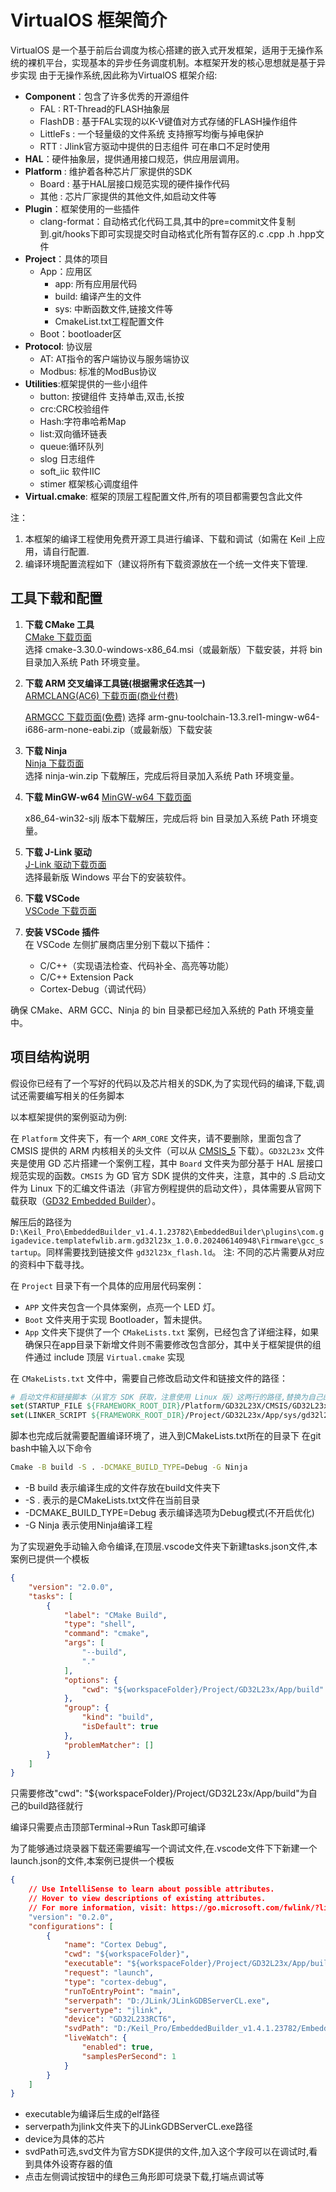 # VirtualOS 框架简介

VirtualOS 是一个基于前后台调度为核心搭建的嵌入式开发框架，适用于无操作系统的裸机平台，实现基本的异步任务调度机制。本框架开发的核心思想就是基于异步实现 由于无操作系统,因此称为VirtualOS 框架介绍:

- **Component**：包含了许多优秀的开源组件
  - FAL : RT-Thread的FLASH抽象层
  - FlashDB : 基于FAL实现的以K-V键值对方式存储的FLASH操作组件
  - LittleFs : 一个轻量级的文件系统 支持擦写均衡与掉电保护
  - RTT : Jlink官方驱动中提供的日志组件 可在串口不足时使用
- **HAL**：硬件抽象层，提供通用接口规范，供应用层调用。
- **Platform** : 维护着各种芯片厂家提供的SDK
  - Board : 基于HAL层接口规范实现的硬件操作代码
  - 其他 : 芯片厂家提供的其他文件,如启动文件等
- **Plugin**：框架使用的一些插件
  - clang-format：自动格式化代码工具,其中的pre=commit文件复制到.git/hooks下即可实现提交时自动格式化所有暂存区的.c .cpp .h .hpp文件
- **Project**：具体的项目
  - App：应用区
    - app: 所有应用层代码
    - build: 编译产生的文件
    - sys: 中断函数文件,链接文件等
    - CmakeList.txt工程配置文件
  - Boot：bootloader区 
- **Protocol**: 协议层
  - AT: AT指令的客户端协议与服务端协议
  - Modbus: 标准的ModBus协议
- **Utilities**:框架提供的一些小组件
  - button: 按键组件 支持单击,双击,长按
  - crc:CRC校验组件
  - Hash:字符串哈希Map
  - list:双向循环链表
  - queue:循环队列
  - slog 日志组件
  - soft_iic 软件IIC
  - stimer 框架核心调度组件
- **Virtual.cmake**: 框架的顶层工程配置文件,所有的项目都需要包含此文件

注：
1. 本框架的编译工程使用免费开源工具进行编译、下载和调试（如需在 Keil 上应用，请自行配置.
2. 编译环境配置流程如下（建议将所有下载资源放在一个统一文件夹下管理.

## 工具下载和配置

1. **下载 CMake 工具**  
   [CMake 下载页面](https://cmake.org/download/)  
   选择 cmake-3.30.0-windows-x86_64.msi（或最新版）下载安装，并将 bin 目录加入系统 Path 环境变量。

2. **下载 ARM 交叉编译工具链(根据需求任选其一)**  
   [ARMCLANG(AC6) 下载页面(商业付费)](https://developer.arm.com/downloads/view/ACOMPE)

   [ARMGCC 下载页面(免费)](https://developer.arm.com/downloads/-/arm-gnu-toolchain-downloads)
   选择 arm-gnu-toolchain-13.3.rel1-mingw-w64-i686-arm-none-eabi.zip（或最新版）下载安装

3. **下载 Ninja**  
   [Ninja 下载页面](https://github.com/ninja-build/ninja/releases/v1.12.1)  
   选择 ninja-win.zip 下载解压，完成后将目录加入系统 Path 环境变量。

3. **下载 MinGW-w64**
  [MinGW-w64 下载页面](https://sourceforge.net/projects/mingw-w64/files/)

    x86_64-win32-sjlj 版本下载解压，完成后将 bin 目录加入系统 Path 环境变量。

4. **下载 J-Link 驱动**  
   [J-Link 驱动下载页面](https://www.segger.com/downloads/jlink/)  
   选择最新版 Windows 平台下的安装软件。

5. **下载 VSCode**  
   [VSCode 下载页面](https://code.visualstudio.com/)  

6. **安装 VSCode 插件**  
   在 VSCode 左侧扩展商店里分别下载以下插件：
   - C/C++（实现语法检查、代码补全、高亮等功能）
   - C/C++ Extension Pack
   - Cortex-Debug（调试代码）

确保 CMake、ARM GCC、Ninja 的 bin 目录都已经加入系统的 Path 环境变量中。

## 项目结构说明

假设你已经有了一个写好的代码以及芯片相关的SDK,为了实现代码的编译,下载,调试还需要编写相关的任务脚本


以本框架提供的案例驱动为例:

在 `Platform` 文件夹下，有一个 `ARM_CORE` 文件夹，请不要删除，里面包含了 CMSIS 提供的 ARM 内核相关的头文件（可以从 [CMSIS_5](https://github.com/ARM-software/CMSIS_5) 下载）。`GD32L23x` 文件夹是使用 GD 芯片搭建一个案例工程，其中 `Board` 文件夹为部分基于 HAL 层接口规范实现的函数。`CMSIS` 为 GD 官方 SDK 提供的文件夹，注意，其中的 .S 启动文件为 Linux 下的汇编文件语法（非官方例程提供的启动文件），具体需要从官网下载获取（[GD32 Embedded Builder](https://www.gd32mcu.com/cn/download)）。

解压后的路径为 `D:\Keil_Pro\EmbeddedBuilder_v1.4.1.23782\EmbeddedBuilder\plugins\com.gigadevice.templatefwlib.arm.gd32l23x_1.0.0.202406140948\Firmware\gcc_startup`。同样需要找到链接文件 `gd32l23x_flash.ld`。
注: 不同的芯片需要从对应的资料中下载寻找。

在 `Project` 目录下有一个具体的应用层代码案例：
- `APP` 文件夹包含一个具体案例，点亮一个 LED 灯。
- `Boot` 文件夹用于实现 Bootloader，暂未提供。
- `App` 文件夹下提供了一个 `CMakeLists.txt` 案例，已经包含了详细注释，如果确保只在app目录下新增文件则不需要修改包含部分，其中关于框架提供的组件通过 include 顶层 `Virtual.cmake` 实现

在 `CMakeLists.txt` 文件中，需要自己修改启动文件和链接文件的路径：
```cmake
# 启动文件和链接脚本（从官方 SDK 获取，注意使用 Linux 版）这两行的路径,替换为自己的路径
set(STARTUP_FILE ${FRAMEWORK_ROOT_DIR}/Platform/GD32L23X/CMSIS/GD32L23x/Source/ARM/startup_gd32l233.S)
set(LINKER_SCRIPT ${FRAMEWORK_ROOT_DIR}/Project/GD32L23x/App/sys/gd32l23x_flash.ld)
```

脚本也完成后就需要配置编译环境了，进入到CMakeLists.txt所在的目录下
在git bash中输入以下命令
``` BASH
Cmake -B build -S . -DCMAKE_BUILD_TYPE=Debug -G Ninja
```
- -B build 表示编译生成的文件存放在build文件夹下
- -S . 表示的是CMakeLists.txt文件在当前目录
- -DCMAKE_BUILD_TYPE=Debug 表示编译选项为Debug模式(不开启优化)
- -G Ninja 表示使用Ninja编译工程

为了实现避免手动输入命令编译,在顶层.vscode文件夹下新建tasks.json文件,本案例已提供一个模板
```json
{
    "version": "2.0.0",
    "tasks": [
        {
            "label": "CMake Build",
            "type": "shell",
            "command": "cmake",
            "args": [
                "--build",
                "."
            ],
            "options": {
                "cwd": "${workspaceFolder}/Project/GD32L23x/App/build"
            },
            "group": {
                "kind": "build",
                "isDefault": true
            },
            "problemMatcher": []
        }
    ]
}
```

只需要修改"cwd": "${workspaceFolder}/Project/GD32L23x/App/build"为自己的build路径就行

编译只需要点击顶部Terminal->Run Task即可编译

为了能够通过烧录器下载还需要编写一个调试文件,在.vscode文件下下新建一个launch.json的文件,本案例已提供一个模板
```json
{
    // Use IntelliSense to learn about possible attributes.
    // Hover to view descriptions of existing attributes.
    // For more information, visit: https://go.microsoft.com/fwlink/?linkid=830387
    "version": "0.2.0",
    "configurations": [
        {
            "name": "Cortex Debug",
            "cwd": "${workspaceFolder}",
            "executable": "${workspaceFolder}/Project/GD32L23x/App/build/bin/Test.elf",
            "request": "launch",
            "type": "cortex-debug",
            "runToEntryPoint": "main",
            "serverpath": "D:/JLink/JLinkGDBServerCL.exe",
            "servertype": "jlink",
            "device": "GD32L233RCT6",
            "svdPath": "D:/Keil_Pro/EmbeddedBuilder_v1.4.1.23782/EmbeddedBuilder/plugins/com.gigadevice.resources_1.0.0.202406140948/svd/GD32L23x.svd",
            "liveWatch": {
                "enabled": true,
                "samplesPerSecond": 1
            }
        }
    ]
}
```

- executable为编译后生成的elf路径
- serverpath为jlink文件夹下的JLinkGDBServerCL.exe路径
- device为具体的芯片
- svdPath可选,svd文件为官方SDK提供的文件,加入这个字段可以在调试时,看到具体外设寄存器的值
- 点击左侧调试按钮中的绿色三角形即可烧录下载,打端点调试等


